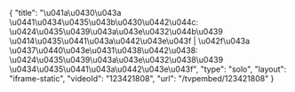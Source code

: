 {
    "title": "\u041a\u0430\u043a \u0441\u0434\u0435\u043b\u0430\u0442\u044c: \u0424\u0435\u0439\u043a\u043e\u0432\u044b\u0439 \u0414\u0435\u0441\u043a\u0442\u043e\u043f | \u042f\u043a \u0437\u0440\u043e\u0431\u0438\u0442\u0438: \u0424\u0435\u0439\u043a\u043e\u0432\u0438\u0439 \u0434\u0435\u0441\u043a\u0442\u043e\u043f",
    "type": "solo",
    "layout": "iframe-static",
    "videoId": "123421808",
    "url": "\/tvpembed\/123421808"
}